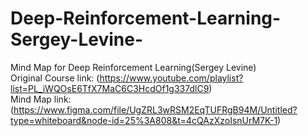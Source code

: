 # Deep-Reinforcement-Learning-Sergey-Levine-
Mind Map for Deep Reinforcement Learning(Sergey Levine) <br />
Original Course link: (https://www.youtube.com/playlist?list=PL_iWQOsE6TfX7MaC6C3HcdOf1g337dlC9)<br />
Mind Map link: (https://www.figma.com/file/UgZRL3wRSM2EqTUFRgB94M/Untitled?type=whiteboard&node-id=25%3A808&t=4cQAzXzoIsnUrM7K-1)
